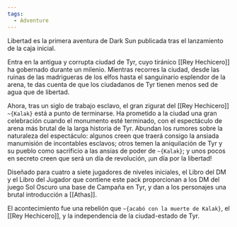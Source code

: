 ```yaml
---
tags:
  - Adventure
---
```

Libertad es la primera aventura de Dark Sun publicada tras el lanzamiento de la caja inicial.

Entra en la antigua y corrupta ciudad de Tyr, cuyo tiránico [[Rey Hechicero]] ha gobernado durante un milenio. Mientras recorres la ciudad, desde las ruinas de las madrigueras de los elfos hasta el sanguinario esplendor de la arena, te das cuenta de que los ciudadanos de Tyr tienen menos sed de agua que de libertad.

Ahora, tras un siglo de trabajo esclavo, el gran zigurat del [[Rey Hechicero]] `~{Kalak}` está a punto de terminarse. Ha prometido a la ciudad una gran celebración cuando el monumento esté terminado, con el espectáculo de arena más brutal de la larga historia de Tyr. Abundan los rumores sobre la naturaleza del espectáculo: algunos creen que traerá consigo la ansiada manumisión de incontables esclavos; otros temen la aniquilación de Tyr y su pueblo como sacrificio a las ansias de poder de `~{Kalak}`; y unos pocos en secreto creen que será un día de revolución, ¡un día por la libertad!

Diseñado para cuatro a siete jugadores de niveles iniciales, el Libro del DM y el Libro del Jugador que contiene este pack proporcionan a los DM del juego Sol Oscuro una base de Campaña en Tyr, y dan a los personajes una brutal introducción a [[Athas]].

El acontecimiento fue una rebelión que `~{acabó con la muerte de Kalak}`, el  [[Rey Hechicero]], y la independencia de la ciudad-estado de Tyr.
